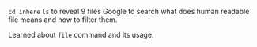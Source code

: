 ```cd inhere```
```ls``` to reveal 9 files
Google to search what does human readable file means and how to filter them.


Learned about ```file``` command and its usage.
